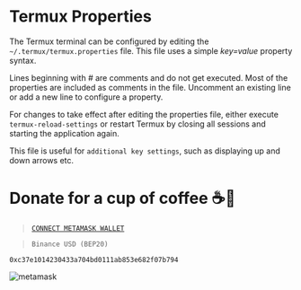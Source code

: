 # Termux Properties

The Termux terminal can be configured by editing the `~/.termux/termux.properties` file. This file uses a simple _key=value_ property syntax.

Lines beginning with # are comments and do not get executed. Most of the properties are included as comments in the file. Uncomment an existing line or add a new line to configure a property.

For changes to take effect after editing the properties file, either execute `termux-reload-settings` or restart Termux by closing all sessions and starting the application again.

This file is useful for `additional key settings`, such as displaying up and down arrows etc.


# Donate for a cup of coffee ☕🥯

>[`CONNECT METAMASK WALLET`](https://metamask.io/)

>`Binance USD (BEP20)`

```
0xc37e1014230433a704bd0111ab853e682f07b794
```

![metamask](https://i.ibb.co/fMLqkcm/metamask.png)
